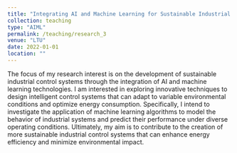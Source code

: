 ```yaml
---
title: "Integrating AI and Machine Learning for Sustainable Industrial Control Systems"
collection: teaching
type: "AIML"
permalink: /teaching/research_3
venue: "LTU"
date: 2022-01-01
location: ""
---
```


The focus of my research interest is on the development of sustainable industrial control systems through the integration of AI and machine learning technologies. I am interested in exploring innovative techniques to design intelligent control systems that can adapt to variable environmental conditions and optimize energy consumption. Specifically, I intend to investigate the application of machine learning algorithms to model the behavior of industrial systems and predict their performance under diverse operating conditions. Ultimately, my aim is to contribute to the creation of more sustainable industrial control systems that can enhance energy efficiency and minimize environmental impact.

